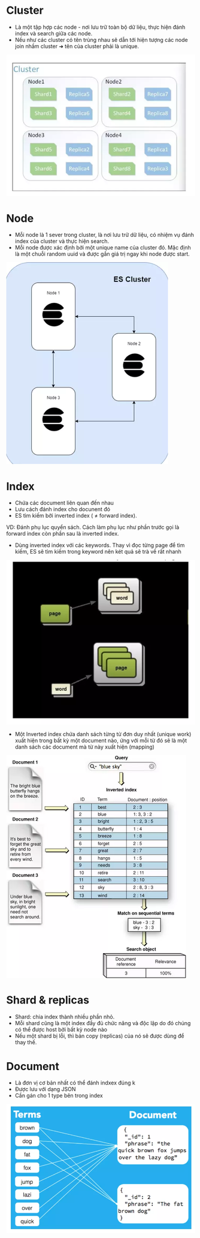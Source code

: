 # Cluster

- Là một tập hợp các node - nơi lưu trữ toàn bộ dữ liệu, thực hiện đánh index và search giữa các node. 
-  Nếu như các cluster có tên trùng nhau sẽ dẫn tới hiện tượng các node join nhầm cluster ➜ tên của cluster phải là unique.

![cluster](image/cluster2.jpg)

# Node 

- Mỗi node là 1 sever trong cluster, là nơi lưu trữ dữ liệu, có nhiệm vụ đánh index của cluster và thực hiện search.
- Mỗi node được xác định bởi một unique name của cluster đó. Mặc định là một chuỗi random uuid và được gắn giá trị ngay khi node được start.

![node](image/node.jpg)

# Index

- Chứa các document liên quan đến nhau
- Lưu cách đánh index cho docunent đó 
- ES tìm kiếm bởi inverted index ( ≠ forward index).

VD: Đánh phụ lục quyển sách. Cách làm phụ lục như phần trước gọi là forward index còn phần sau là inverted index.

- Dùng inverted index với các keywords. Thay vì đọc từng page để tìm kiếm, ES sẽ tìm kiếm trong keyword nên két quả sẽ trà về rất nhanh  

![index](image/index.jpg)

- Một Inverted index chứa danh sách từng từ đơn duy nhất (unique work) xuất hiện trong bất kỳ một document nào, ứng với mỗi từ đó sẽ là một danh sách các document mà từ này xuất hiện (mapping)

![inverted-index](image/inverted-index.jpg)

# Shard & replicas

- Shard: chia index thành nhiều phần nhỏ.
- Mỗi shard cũng là một index đầy đủ chức năng và độc lập do đó chúng có thể được host bởi bất kỳ node nào
- Nếu một shard bị lỗi, thì bản copy (replicas) của nó sẽ được dùng để thay thế.

# Document 

- Là đơn vị cơ bản nhất có thể đánh indxex đúng k 
- Được lưu với dạng JSON 
- Cần gán cho 1 type bên trong index

![document](image/document.jpg)

